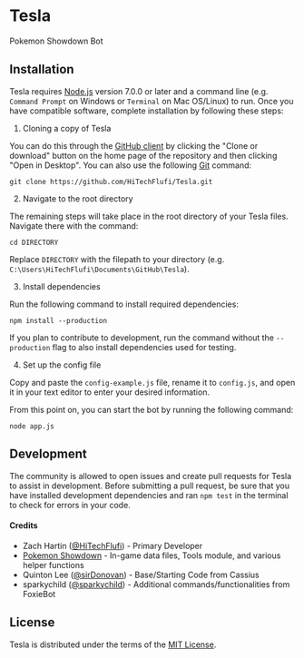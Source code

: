 # Tesla
Pokemon Showdown Bot

  [1]: https://github.com/Zarel/Pokemon-Showdown

## Installation
Tesla requires [Node.js][2] version 7.0.0 or later and a command line (e.g. `Command Prompt` on Windows or `Terminal` on Mac OS/Linux) to run. Once you have compatible software, complete installation by following these steps:

1. Cloning a copy of Tesla

  You can do this through the [GitHub client][3] by clicking the "Clone or download" button on the home page of the repository and then clicking "Open in Desktop". You can also use the following [Git][4] command:
  
  `git clone https://github.com/HiTechFlufi/Tesla.git`

  [2]: https://nodejs.org/
  [3]: https://desktop.github.com/
  [4]: https://git-scm.com/

2. Navigate to the root directory

  The remaining steps will take place in the root directory of your Tesla files. Navigate there with the command:

  `cd DIRECTORY`
  
  Replace `DIRECTORY` with the filepath to your directory (e.g. `C:\Users\HiTechFlufi\Documents\GitHub\Tesla`).

3. Install dependencies

  Run the following command to install required dependencies:

  `npm install --production`

  If you plan to contribute to development, run the command without the `--production` flag to also install dependencies used for testing.

4. Set up the config file

  Copy and paste the `config-example.js` file, rename it to `config.js`, and open it in your text editor to enter your desired information.

From this point on, you can start the bot by running the following command:

  `node app.js`

## Development

  The community is allowed to open issues and create pull requests for Tesla to assist in development. Before submitting a pull request, be sure that you have installed development dependencies and ran `npm test` in the terminal to check for errors in your code.

#### Credits

  * Zach Hartin ([@HiTechFlufi][5]) - Primary Developer
  * [Pokemon Showdown][1] - In-game data files, Tools module, and various helper functions
  * Quinton Lee ([@sirDonovan][6]) - Base/Starting Code from Cassius
  * sparkychild ([@sparkychild][8]) - Additional commands/functionalities from FoxieBot

[5]: https://github.com/HiTechFlufi
[6]: https://github.com/sirDonovan
[8]: https://github.com/sparkychild

## License

  Tesla is distributed under the terms of the [MIT License][7].

  [7]: https://github.com/HiTechFlufi/Tesla/blob/master/LICENSE
